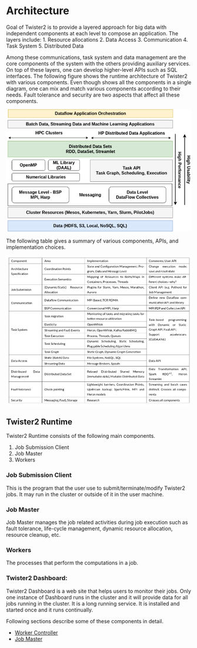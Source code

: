 # Architecture

Goal of Twister2 is to provide a layered approach for big data with independent components at each level to compose an application. The layers include: 1. Resource allocations 2. Data Access 3. Communication 4. Task System 5. Distributed Data

Among these communications, task system and data management are the core components of the system with the others providing auxiliary services. On top of these layers, one can develop higher-level APIs such as SQL interfaces. The following figure shows the runtime architecture of Twister2 with various components. Even though shows all the components in a single diagram, one can mix and match various components according to their needs. Fault tolerance and security are two aspects that affect all these components.

![Twister2 Architecture](../images/tws-architecture.png)

The following table gives a summary of various components, APIs, and implementation choices.

![Twister2 Components](../images/twister2-architecture.png)

## Twister2 Runtime

Twister2 Runtime consists of the following main components.

1. Job Submission Client
2. Job Master
3. Workers

### Job Submission Client

This is the program that the user use to submit/terminate/modify Twister2 jobs. It may run in the cluster or outside of it in the user machine.

### Job Master

Job Master manages the job related activities during job execution such as fault tolerance, life-cycle management, dynamic resource allocation, resource cleanup, etc.

### Workers

The processes that perform the computations in a job.

### Twister2 Dashboard:

Twister2 Dashboard is a web site that helps users to monitor their jobs. 
Only one instance of Dashboard runs in the cluster and it will provide data for all jobs running in the cluster.
It is a long running service. It is installed and started once and it runs continually. 

Following sections describe some of these components in detail.

* [Worker Controller](controller/worker-controller.md)
* [Job Master](job-master/job-master.md)
